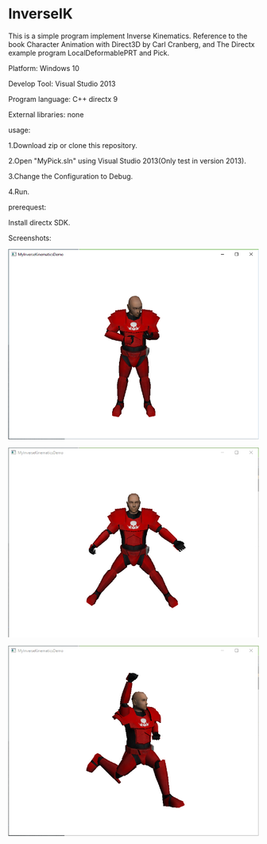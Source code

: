# InverseIK
This is a simple program implement Inverse Kinematics.
Reference to the book Character Animation with Direct3D by Carl Cranberg,
and The Directx example program LocalDeformablePRT and Pick.

Platform:           Windows 10

Develop Tool:       Visual Studio 2013

Program language:   C++  directx 9

External libraries: none

usage:

1.Download zip or clone this repository.

2.Open "MyPick.sln" using Visual Studio 2013(Only test in version 2013).

3.Change the Configuration to Debug.

4.Run.

prerequest:

Install directx SDK.
  
Screenshots:

![image](https://github.com/duoshengyu/InverseIK/blob/master/screenshots/1.PNG)

![image](https://github.com/duoshengyu/InverseIK/blob/master/screenshots/2.PNG)

![image](https://github.com/duoshengyu/InverseIK/blob/master/screenshots/3.PNG)
